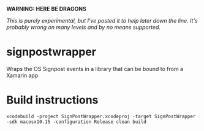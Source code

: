 
__WARNING: HERE BE DRAGONS__

_This is purely experimental, but I've posted it to help later down the line. It's probably wrong on many levels and by no means supported._

# signpostwrapper
Wraps the OS Signpost events in a library that can be bound to from a Xamarin app

# Build instructions
` xcodebuild -project SignPostWrapper.xcodeproj -target SignPostWrapper -sdk macosx10.15 -configuration Release clean build `
